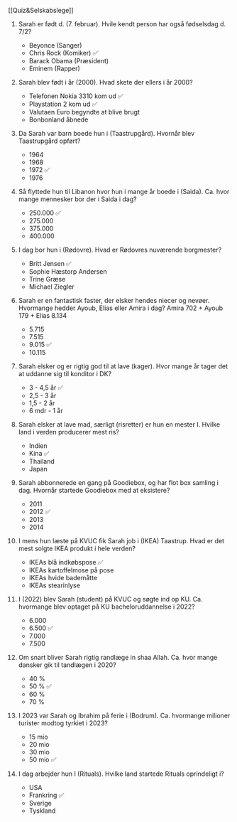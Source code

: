 [[Quiz&Selskabslege]]
1. Sarah er født d. (7. februar). Hvile kendt person har også fødselsdag d. 7/2?
	 - Beyonce (Sanger)
	 - Chris Rock (Komiker) ✅
	 - Barack Obama (Præsident)
	 - Eminem (Rapper)

2. Sarah blev født i år (2000). Hvad skete der ellers i år 2000?
	- Telefonen Nokia 3310 kom ud ✅
	- Playstation 2 kom ud ✅
	- Valutaen Euro begyndte at blive brugt
	- Bonbonland åbnede

3. Da Sarah var barn boede hun i (Taastrupgård). Hvornår blev Taastrupgård opført?
	- 1964
	- 1968
	- 1972 ✅
	- 1976

4. Så flyttede hun til Libanon hvor hun i mange år boede i (Saida). Ca. hvor mange mennesker bor der i Saida i dag?
	- 250.000 ✅
	- 275.000
	- 375.000
	- 400.000
5. I dag bor hun i (Rødovre). Hvad er Rødovres nuværende borgmester?
	- Britt Jensen  ✅ 
	- Sophie Hæstorp Andersen  
	- Trine Græse
	- Michael Ziegler
6. Sarah er en fantastisk faster, der elsker hendes niecer og nevøer. Hvormange hedder Ayoub, Elias eller Amira i dag?
		Amira 702 + Ayoub 179 + Elias 8.134
	- 5.715
	- 7.515
	- 9.015 ✅
	- 10.115

7. Sarah elsker og er rigtig god til at lave (kager). Hvor mange år tager det at uddanne sig til konditor i DK?
	- 3 - 4,5 år ✅
	- 2,5 - 3 år
	- 1,5 - 2 år
	- 6 mdr - 1 år

8. Sarah elsker at lave mad, særligt (risretter) er hun en mester I. Hvilke land i verden producerer mest ris?
	- Indien
	- Kina ✅
	- Thailand
	- Japan
1. Sarah abbonnerede en gang på Goodiebox, og har flot box samling i dag. Hvornår startede Goodiebox med at eksistere?
	- 2011
	- 2012 ✅
	- 2013
	- 2014
1. I mens hun læste på KVUC fik Sarah job i (IKEA) Taastrup. Hvad er det mest solgte IKEA produkt i hele verden?
	- IKEAs blå indkøbspose ✅
	- IKEAs kartoffelmose på pose
	- IKEAs hvide bademåtte
	- IKEAs stearinlyse
1. I (2022) blev Sarah (student) på KVUC og søgte ind op KU. Ca. hvormange blev optaget på KU bacheloruddannelse i 2022? 
	- 6.000
	- 6.500 ✅
	- 7.000
	- 7.500
1. Om snart bliver Sarah rigtig randlæge in shaa Allah. Ca. hvor mange dansker gik til tandlægen i 2020?
	- 40 %
	- 50 % ✅
	- 60 %
	- 70 %

3. I 2023 var Sarah og Ibrahim på ferie i (Bodrum). Ca. hvormange milioner turister modtog tyrkiet i 2023?
	- 15 mio
	- 20 mio
	- 30 mio 
	- 50 mio ✅

5. I dag arbejder hun I (Rituals). Hvilke land startede Rituals oprindeligt i?
	- USA
	- Frankring ✅
	- Sverige
	- Tyskland

